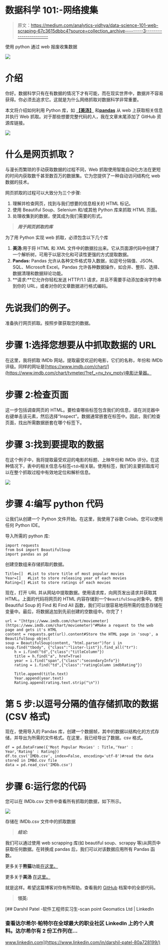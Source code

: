 # 数据科学 101:-网络搜集

> 原文：<https://medium.com/analytics-vidhya/data-science-101-web-scraping-67c3615dbbc4?source=collection_archive---------3----------------------->

使用 python 通过 web 报废收集数据

![](img/15c06dc55d83a8dcd2b625f70cc031be.png)

# 介绍

你好。数据科学只有在有数据的情况下才有可能，而在现实世界中，数据并不容易获得。你必须去追求它。这就是为什么网络抓取对数据科学非常重要。

本文将介绍如何利用 Python 库，如 [**【美汤】**](https://www.crummy.com/software/BeautifulSoup/bs4/doc/) 和[**pandas**](https://pandas.pydata.org/) 从 web 上获取相关信息并执行 Web 抓取。对于那些想要完整代码的人，我在文章末尾添加了 GitHub 资源库链接。

![](img/24864b6c115dcd1312ad192e5d1b81ff.png)

# 什么是网页抓取？

与漫长而繁琐的手动获取数据的过程不同，Web 抓取使用智能自动化方法在更短的时间内获取数千甚至数百万的数据集。它为您提供了一种自动访问结构化 web 数据的技术。

网页抓取的过程可以大致分为三个步骤:

1.  理解并检查网页，找到与我们想要的信息相关的 HTML 标记。
2.  使用 Beautiful Soup、Selenium 和/或其他 Python 库来抓取 HTML 页面。
3.  处理收集到的数据，使其成为我们需要的形式。

> ***用于网页抓取的库***

为了用 Python 实现 web 抓取，必须包含以下几个库

1.  **美汤**:用于将 HTML 和 XML 文件中的数据拉出来。它从页面源代码中创建了一个解析树，可用于以层次化和可读性更强的方式提取数据。
2.  **Pandas:** Pandas 允许从各种文件格式导入数据，如逗号分隔值、JSON、SQL、Microsoft Excel。Pandas 允许各种数据操作，如合并、整形、选择、数据清理和数据辩论功能。
3.  **请求:**它允许你轻松发送 HTTP/1.1 请求，并且不需要手动添加查询字符串到你的 URL，或者对你的文章数据进行格式编码。

# 先说我们的例子。

准备执行网页抓取。按照步骤获取您的数据。

# 步骤 1:选择您想要从中抓取数据的 URL

在这里，我将抓取 IMDb 网站，提取最受欢迎的电影，它们的名称，年份和 IMDb 评级。同样的网址是[https://www.imdb.com/chart/](https://www.imdb.com/chart/tvmeter/?ref_=nv_tvv_mptv)电影计量器。

# 步骤 2:检查页面

这一步包括调查网页的 HTML。要检查哪些标签包含我们的信息，请在浏览器中右键单击该元素，然后选择“Inspect”。数据通常嵌套在标签中。因此，我们检查页面，找出所需数据嵌套在哪个标签下。

# 步骤 3:找到要提取的数据

在这个例子中，我将提取最受欢迎的电影的标题、上映年份和 IMDb 评分。在这种情况下，表中的相关信息与标签`<td>`相关联。使用标签，我们的主要抓取库可以在整个抓取过程中有效地定位和解析信息。

![](img/bd4a880bd6515f9bd2a9f0a746d0df6a.png)

# 步骤 4:编写 python 代码

让我们从创建一个 Python 文件开始。在这里，我使用了谷歌 Colab。您可以使用任何 Python IDE。

导入所需的 python 库:

```
import requests
from bs4 import BeautifulSoup
import pandas as pd
```

创建空数组来存储抓取的数据。

```
Title=[]  #List to store title of most popular movies
Year=[]   #List to store releasing year of each movies
Rating=[] #List to store ratings of each movies
```

现在，打开 URL 并从网站中提取数据。使用请求库，向网页发出请求并获取其 HTML。上面的代码将网页的 HTML 内容存储到一个`BeautifulSoup`对象中。使用 Beautiful Soup 的 Find 和 Find All 函数，我们可以很容易地将所需的信息存储在变量中。最后，将数据追加到先前创建的空数组中。你完了！

```
url = "[https://www.imdb.com/chart/moviemeter](https://www.imdb.com/chart/moviemeter)"#Make a request to the web page and gets it's HTML
content = requests.get(url).content#Store the HTML page in 'soup', a BeautifulSoup object
soup = BeautifulSoup(content, "html.parser")for i in soup.find("tbody", {"class":"lister-list"}).find_all("tr"):
    h = i.find("td",{"class":"titleColumn"})
    title = h.find("a", href=True)
    year = i.find("span",{"class":"secondaryInfo"})
    rating = i.find("td",{"class":"ratingColumn imdbRating"})

    Title.append(title.text) 
    Year.append(year.text)
    Rating.append(rating.text.strip("\n"))
```

# 第 5 步:以逗号分隔的值存储抓取的数据(CSV 格式)

现在，使用导入的 Pandas 库，创建一个数据帧，其中的数据以结构化的方式存储，并导出为所需的文件格式。在这里，我已经导出了数据。csv 格式。

```
df = pd.DataFrame({'Most Popular Movies' : Title,'Year' : Year,'Rating' : Rating})
df.to_csv('IMDb.csv', index=False, encoding='utf-8')#read the data stored in IMBd.csv file
data = pd.read_csv('IMDb.csv')
```

# 步骤 6:运行您的代码

您可以在 IMDb.csv 文件中查看所有抓取的数据，如下所示。

![](img/eb0fe2543674d5db0470904cf3ac901a.png)

存储在 IMDb.csv 文件中的抓取数据

> ***结论:***

我们可以通过使用 web scrapping 库(如 beautiful soup、scrappy 等)从网页中获取任何数据。在转换成 pandas 后，我们可以对该数据应用所有 Pandas 函数。

更多关于**熊猫**功能[在这里。](https://pandas.pydata.org/pandas-docs/stable/reference/general_functions.html)

更多关于**美汤** [在这里。](https://beautiful-soup-4.readthedocs.io/en/latest/)

就是这样。希望这篇博客对你有所帮助。查看我的 [GitHub](https://github.com/d2001patel/Data-Science) 档案中的全部代码。

> **领英:**

[](https://www.linkedin.com/in/darshil-patel-80a728199/) [## Darshil Patel -软件工程师实习生-scan point Geomatics Ltd | LinkedIn

### 查看达尔希尔·帕特尔在全球最大的职业社区 LinkedIn 上的个人资料。达尔希尔有 2 份工作列在…

www.linkedin.com](https://www.linkedin.com/in/darshil-patel-80a728199/)